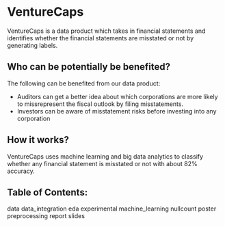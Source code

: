 # VentureCaps
 
VentureCaps is a data product which takes in financial statements and identifies whether the financial statements are misstated or not by generating labels.

## Who can be potentially be benefited?

The following can be benefited from our data product:
* Auditors can get a better idea about which corporations are more likely to missrepresent the fiscal outlook by filing misstatements.
* Investors can be aware of misstatement risks before investing into any corporation

## How it works?
VentureCaps uses machine learning and big data analytics to classify whether any financial statement is misstated or not with about 82% accuracy.

## Table of Contents:

data
data_integration
eda
experimental
machine_learning
nullcount
poster
preprocessing
report
slides
